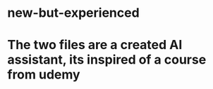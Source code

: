 # new-but-experienced

# The two files are a created AI assistant, its inspired of a course from udemy 
